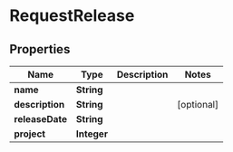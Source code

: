 
# RequestRelease

## Properties
Name | Type | Description | Notes
------------ | ------------- | ------------- | -------------
**name** | **String** |  | 
**description** | **String** |  |  [optional]
**releaseDate** | **String** |  | 
**project** | **Integer** |  | 



